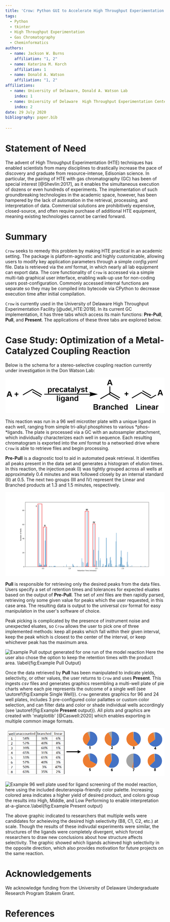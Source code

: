 ```yaml
---
title: 'Crow: Python GUI to Accelerate High Throughput Experimentation'
tags:
  - Python
  - tkinter
  - High Throughput Experimentation
  - Gas Chromatography
  - Cheminformatics
authors:
  - name: Jackson W. Burns
    affiliation: "1, 2"
  - name: Katerina M. Korch
    affiliation: 1
  - name: Donald A. Watson
    affiliation: "1, 2"
affiliations:
  - name: University of Delaware, Donald A. Watson Lab
    index: 1
  - name: University of Delaware  High Throughput Experimentation Center
    index: 2
date: 29 July 2020
bibliography: paper.bib

---
```


# Statement of Need

The advent of High Throughput Experimentation (HTE) techniques has enabled
scientists from many disciplines to drastically increase the pace of discovery and
graduate from resource-intense, Edisonian science. In particular, the pairing of HTE
with gas chromatography (GC) has been of special interest [@Shevlin:2017], as it enables
the simultaneous execution of dozens or even hundreds of experiments. The implementation 
of such groundbreaking technologies in the academic space, however, has been hampered
by the lack of automation in the retrieval, processing, and interpretation of data. 
Commercial solutions are prohibitively expensive, closed-source, and often require
purchase of additional HTE equipment, meaning existing technologies cannot be carried forward.

# Summary

`Crow` seeks to remedy this problem by making HTE practical in an academic setting.
The package is platform-agnostic and highly customizable, allowing users to modify
key application parameters through a simple *config.yaml* file. Data is retrieved
via the *xml* format, in which nearly all lab equipment can export data. The core functionality
of `Crow` is accessed via a simple multi-tab graphical user interface, enabling walk-up
use for non-coding users post-configuration. Commonly accessed internal functions are separate
so they may be compiled into bytecode via CPython to decrease execution time after initial
compilation.

`Crow` is currently used in the University of Delaware High Throughput Experimentation Facility [@udel_HTE:2019].
In its current GC implementation, it has three tabs which access its main functions: 
**Pre-Pull**, **Pull**, and **Present**. The applications of these three tabs are explored below.

# Case Study: Optimization of a Metal-Catalyzed Coupling Reaction
Below is the schema for a stereo-selective coupling reaction currently under investigation
in the Don Watson Lab:

![Reaction schema of model reaction. \label{fig:Model Reaction Schema}](other/model_reaction_schema.png)

This reaction was run in a 96 well microtiter plate with a unique ligand in each well, ranging from simple
tri-alkyl phosphines to various *phos-*ligands. The plate is processed via a GC
with an autosampler attachment, which individually characterizes each well in sequence. Each resulting
chromatogram is exported into the *xml* format to a networked drive where `Crow` is able to retrieve files
and begin processing.

**Pre-Pull** is a diagnostic tool to aid in automated peak retrieval. It identifies all peaks present
in the data set and generates a histogram of elution times. In this reaction, the injection peak (I) was tightly
grouped across all wells at approximately 0.4 minutes and was followed closely by an internal standard (II) at 0.5.
The next two groups (III and IV) represent the Linear and Branched products at 1.3 and 1.5 minutes, respectively.

![Example **Pre-Pull** output generated for one run of the model reaction. \label{fig:Example **Pre-Pull** Output}](other/example_prepull_output.png)

**Pull** is responsible for retrieving only the desired peaks from the data files. Users specify a set of
retention times and tolerances for expected eluates based on the output of **Pre-Pull**. The set of *xml*
files are then rapidly parsed, retrieving only some given value for peaks which the user requested,
in this case area. The resulting data is output to the universal *csv* format for easy manipulation in
the user's software of choice.

Peak picking is complicated by the presence of instrument noise and unexpected eluates, so `Crow` allows
the user to pick one of three implemented methods: keep all peaks which fall within their given interval,
keep the peak which is closest to the center of the interval, or keep whichever peak has the maximum area.

![Example **Pull** output generated for one run of the model reaction Here the user also chose the option
to keep the retention times with the product area. \label{fig:Example **Pull** Output}](other/example_pull_output.png)

Once the data retrieved by **Pull** has been manipulated to indicate yields, selectivity, or other values,
the user returns to `Crow` and uses **Present**. This ingests *csv* files and generates graphics resembling
a multi-well plate of pie charts where each pie represents the outcome of a single well (see \autoref{fig:Example Single Well}). `Crow` generates
graphics for 96 and 24 well plates, includes 3 pre-configured color pallattes or custom color selection, and
can filter data and color or shade individual wells accordingly (see \autoref{fig:Example **Present** output}).
All plots and graphics are created with 'matplotlib' [@Caswell:2020] which enables exporting in multiple common
image formats.

![Example of how tabulated reaction outcomes are more easily interpreted in graphical form. \label{fig:Example Single Well}](other/example_single_well.png)

![Example 96 well plate used for ligand screening of the model reaction, here using the included 
deuteranopia-friendly color palette. Increasing colored area indicates a higher yield of desired product,
and colors group the results into *High*, *Middle*, and *Low Performing* to enable interpretation
at-a-glance.\label{fig:Example **Present** output}](other/example_present_output.png)

The above graphic indicated to researchers that multiple wells were candidates for acheieving the desired
high selectivity (B8, C1, C2, etc.) at scale. Though the results of these indivudal experiments were similar,
the structures of the ligands were completely divergent, which forced researchers to draw new conclusions
about how structure affects selectivity. The graphic showed which ligands achieved high selectivity in the
opposite direction, which also provides motivation for future projects on the same reaction.

# Acknowledgements

We acknowledge funding from the University of Delaware Undergraduate Research Program Stakem Grant.

# References
